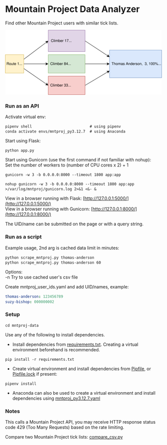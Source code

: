 # Mountain Project Data Analyzer

Find other Mountain Project users with similar tick lists.

![graph](static/mpda.svg)

### Run as an API

Activate virtual env:
```shell script
pipenv shell                          # using pipenv
conda activate envs/mntproj_py3.12.7  # using Anaconda
```

Start using Flask:
```shell script
python app.py
```

Start using Gunicorn (use the first command if not familiar with nohup):  
Set the number of workers to (number of CPU cores x 2) + 1

```shell script
gunicorn -w 3 -b 0.0.0.0:8000 --timeout 1800 app:app
```

```shell script
nohup gunicorn -w 3 -b 0.0.0.0:8000 --timeout 1800 app:app >/var/log/mntproj/gunicorn.log 2>&1 <&- &
```

View in a browser running with Flask:
[http://127.0.0.1:5000/](http://127.0.0.1:5000/)  
View in a browser running with Gunicorn:
[http://127.0.0.1:8000/](http://127.0.0.1:8000/)

The UID/name can be submitted on the page or with a query string.

### Run as a script

Example usage, 2nd arg is cached data limit in minutes:
```shell script
python scrape_mntproj.py thomas-anderson
python scrape_mntproj.py thomas-anderson 60
```

Options:  
-n Try to use cached user's csv file

Create mntproj_user_ids.yaml and add UID/names, example:
```yaml
thomas-anderson: 123456789
suzy-bishop: 000000002
```

### Setup

```shell script
cd mntproj-data
```

Use any of the following to install dependencies.

* Install dependencies from [requirements.txt](requirements.txt). Creating a virtual environment beforehand is recommended.
```shell script
pip install -r requirements.txt
```

* Create virtual environment and install dependencies from [Pipfile](Pipfile), or [Pipfile.lock](Pipfile.lock) if present:
```shell script
pipenv install
```

* Anaconda can also be used to create a virtual environment and install dependencies using [mntproj_py3.12.7.yaml](mntproj_py3.12.7.yaml)


### Notes

This calls a Mountain Project API, you may receive HTTP response status code 429 (Too Many Requests) based on the rate limiting.

Compare two Mountain Project tick lists: [compare_csv.py](compare_csv.py)
